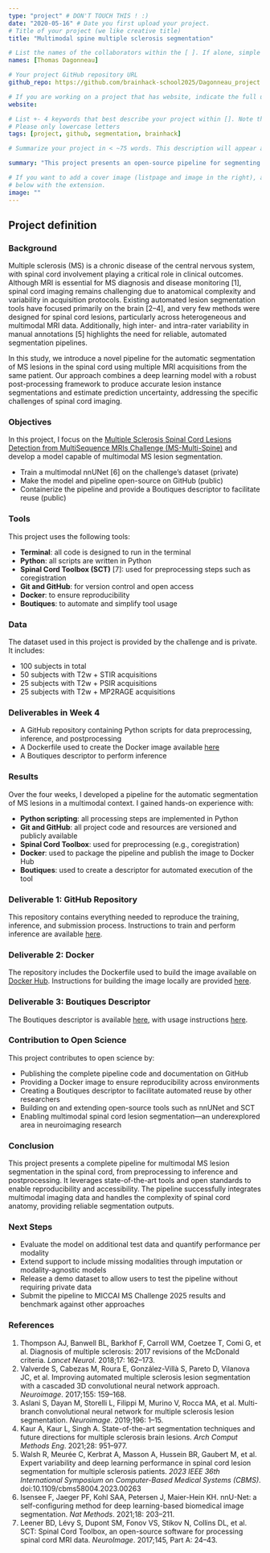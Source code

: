 ```yaml
---
type: "project" # DON'T TOUCH THIS ! :)
date: "2020-05-16" # Date you first upload your project.
# Title of your project (we like creative title)
title: "Multimodal spine multiple sclerosis segmentation"

# List the names of the collaborators within the [ ]. If alone, simple put your name within []
names: [Thomas Dagonneau]

# Your project GitHub repository URL
github_repo: https://github.com/brainhack-school2025/Dagonneau_project

# If you are working on a project that has website, indicate the full url including "https://" below or leave it empty.
website:

# List +- 4 keywords that best describe your project within []. Note that the project summary also involves a number of key words. Those are listed on top of the [github repository](https://github.com/PSY6983-2021/project_template), click `manage topics`.
# Please only lowercase letters
tags: [project, github, segmentation, brainhack]

# Summarize your project in < ~75 words. This description will appear at the top of your page and on the list page with other projects..

summary: "This project presents an open-source pipeline for segmenting multiple sclerosis lesions in the spinal cord using multimodal MRI data. Built for the MS-Multi-Spine Challenge, it combines nnUNet, the Spinal Cord Toolbox, Docker, and Boutiques for reproducibility and ease of use. The pipeline includes preprocessing, inference, and post-processing steps, and is packaged with full documentation and containerization to support future research and clinical applications in spinal cord imaging."

# If you want to add a cover image (listpage and image in the right), add it to your directory and indicate the name
# below with the extension.
image: ""
---
```

<!-- This is an html comment and this won't appear in the rendered page. You are now editing the "content" area, the core of your description. Everything that you can do in markdown is allowed below. We added a couple of comments to guide your through documenting your progress. -->


## Project definition

### Background

Multiple sclerosis (MS) is a chronic disease of the central nervous system, with spinal cord involvement playing a critical role in clinical outcomes. Although MRI is essential for MS diagnosis and disease monitoring [1], spinal cord imaging remains challenging due to anatomical complexity and variability in acquisition protocols. Existing automated lesion segmentation tools have focused primarily on the brain [2–4], and very few methods were designed for spinal cord lesions, particularly across heterogeneous and multimodal MRI data. Additionally, high inter- and intra-rater variability in manual annotations [5] highlights the need for reliable, automated segmentation pipelines.

In this study, we introduce a novel pipeline for the automatic segmentation of MS lesions in the spinal cord using multiple MRI acquisitions from the same patient. Our approach combines a deep learning model with a robust post-processing framework to produce accurate lesion instance segmentations and estimate prediction uncertainty, addressing the specific challenges of spinal cord imaging.

### Objectives

In this project, I focus on the [Multiple Sclerosis Spinal Cord Lesions Detection from MultiSequence MRIs Challenge (MS-Multi-Spine)](https://zenodo.org/records/14051168) and develop a model capable of multimodal MS lesion segmentation.

- Train a multimodal nnUNet [6] on the challenge’s dataset (private)  
- Make the model and pipeline open-source on GitHub (public)  
- Containerize the pipeline and provide a Boutiques descriptor to facilitate reuse (public)  

### Tools

This project uses the following tools:

- **Terminal**: all code is designed to run in the terminal  
- **Python**: all scripts are written in Python  
- **Spinal Cord Toolbox (SCT)** [7]: used for preprocessing steps such as coregistration  
- **Git and GitHub**: for version control and open access  
- **Docker**: to ensure reproducibility  
- **Boutiques**: to automate and simplify tool usage  

### Data

The dataset used in this project is provided by the challenge and is private. It includes:

- 100 subjects in total  
- 50 subjects with T2w + STIR acquisitions  
- 25 subjects with T2w + PSIR acquisitions  
- 25 subjects with T2w + MP2RAGE acquisitions  

### Deliverables in Week 4

- A GitHub repository containing Python scripts for data preprocessing, inference, and postprocessing  
- A Dockerfile used to create the Docker image available [here](https://hub.docker.com/repository/docker/tomdag25/ms-seg-challenge2025-multimodal/general)  
- A Boutiques descriptor to perform inference  

### Results

Over the four weeks, I developed a pipeline for the automatic segmentation of MS lesions in a multimodal context. I gained hands-on experience with:

- **Python scripting**: all processing steps are implemented in Python  
- **Git and GitHub**: all project code and resources are versioned and publicly available  
- **Spinal Cord Toolbox**: used for preprocessing (e.g., coregistration)  
- **Docker**: used to package the pipeline and publish the image to Docker Hub  
- **Boutiques**: used to create a descriptor for automated execution of the tool  

### Deliverable 1: GitHub Repository

This repository contains everything needed to reproduce the training, inference, and submission process. Instructions to train and perform inference are available [here](multimodal-model/training-and-inference-script).

### Deliverable 2: Docker

The repository includes the Dockerfile used to build the image available on [Docker Hub](https://hub.docker.com/repository/docker/tomdag25/ms-seg-challenge2025-multimodal/general). Instructions for building the image locally are provided [here](multimodal-model/docker).

### Deliverable 3: Boutiques Descriptor

The Boutiques descriptor is available [here](multimodal-model/docker/miccai2025_challenge_descriptor_neuropoly_multimodal.json), with usage instructions [here](multimodal-model/docker).

### Contribution to Open Science

This project contributes to open science by:

- Publishing the complete pipeline code and documentation on GitHub  
- Providing a Docker image to ensure reproducibility across environments  
- Creating a Boutiques descriptor to facilitate automated reuse by other researchers  
- Building on and extending open-source tools such as nnUNet and SCT  
- Enabling multimodal spinal cord lesion segmentation—an underexplored area in neuroimaging research  

### Conclusion

This project presents a complete pipeline for multimodal MS lesion segmentation in the spinal cord, from preprocessing to inference and postprocessing. It leverages state-of-the-art tools and open standards to enable reproducibility and accessibility. The pipeline successfully integrates multimodal imaging data and handles the complexity of spinal cord anatomy, providing reliable segmentation outputs.

### Next Steps

- Evaluate the model on additional test data and quantify performance per modality  
- Extend support to include missing modalities through imputation or modality-agnostic models  
- Release a demo dataset to allow users to test the pipeline without requiring private data  
- Submit the pipeline to MICCAI MS Challenge 2025 results and benchmark against other approaches  

### References

1. Thompson AJ, Banwell BL, Barkhof F, Carroll WM, Coetzee T, Comi G, et al. Diagnosis of multiple sclerosis: 2017 revisions of the McDonald criteria. *Lancet Neurol*. 2018;17: 162–173.  
2. Valverde S, Cabezas M, Roura E, González-Villà S, Pareto D, Vilanova JC, et al. Improving automated multiple sclerosis lesion segmentation with a cascaded 3D convolutional neural network approach. *Neuroimage*. 2017;155: 159–168.  
3. Aslani S, Dayan M, Storelli L, Filippi M, Murino V, Rocca MA, et al. Multi-branch convolutional neural network for multiple sclerosis lesion segmentation. *Neuroimage*. 2019;196: 1–15.  
4. Kaur A, Kaur L, Singh A. State-of-the-art segmentation techniques and future directions for multiple sclerosis brain lesions. *Arch Comput Methods Eng*. 2021;28: 951–977.  
5. Walsh R, Meurée C, Kerbrat A, Masson A, Hussein BR, Gaubert M, et al. Expert variability and deep learning performance in spinal cord lesion segmentation for multiple sclerosis patients. *2023 IEEE 36th International Symposium on Computer-Based Medical Systems (CBMS)*. doi:10.1109/cbms58004.2023.00263  
6. Isensee F, Jaeger PF, Kohl SAA, Petersen J, Maier-Hein KH. nnU-Net: a self-configuring method for deep learning-based biomedical image segmentation. *Nat Methods*. 2021;18: 203–211.  
7. Leener BD, Lévy S, Dupont SM, Fonov VS, Stikov N, Collins DL, et al. SCT: Spinal Cord Toolbox, an open-source software for processing spinal cord MRI data. *NeuroImage*. 2017;145, Part A: 24–43.  
